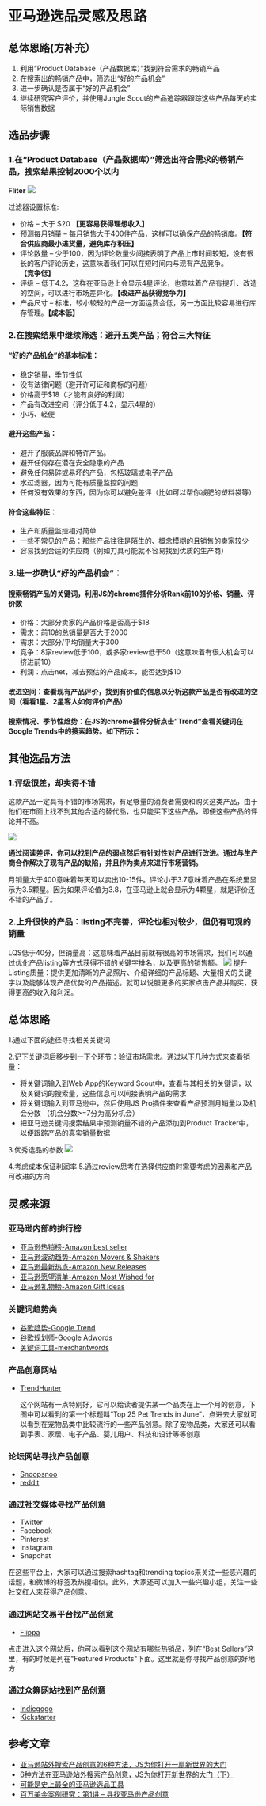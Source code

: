 # 亚马逊选品灵感及思路

## 总体思路(方补充）
1. 利用“Product Database（产品数据库）”找到符合需求的畅销产品
2. 在搜索出的畅销产品中，筛选出“好的产品机会”
3. 进一步确认是否属于“好的产品机会”
4. 继续研究客户评价，并使用Jungle Scout的产品追踪器跟踪这些产品每天的实际销售数据


## 选品步骤
### 1.在“Product Database（产品数据库）”筛选出符合需求的畅销产品，搜索结果控制2000个以内

**Fliter**
![](media/15362923739848.jpg)

过滤器设置标准:

- 价格 – 大于 $20 **【更容易获得理想收入】**
- 预测每月销量 – 每月销售大于400件产品，这样可以确保产品的畅销度。**【符合供应商最小进货量，避免库存积压】**
- 评论数量 – 少于100，因为评论数量少间接表明了产品上市时间较短，没有很长的客户评论历史，这意味着我们可以在短时间内与现有产品竞争。**【竞争低】**
- 评级 – 低于4.2，这样在亚马逊上会显示4星评论，也意味着产品有提升、改造的空间，可以进行市场差异化。**【改进产品获得竞争力】**
- 产品尺寸 – 标准，较小较轻的产品一方面运费会低，另一方面比较容易进行库存管理。**【成本低】**

### 2.在搜索结果中继续筛选：避开五类产品；符合三大特征
#### “好的产品机会”的基本标准：
- 稳定销量，季节性低
- 没有法律问题（避开许可证和商标的问题）
- 价格高于$18（才能有良好的利润）
- 产品有改进空间（评分低于4.2，显示4星的）
- 小巧、轻便

#### 避开这些产品：
- 避开了服装品牌和特许产品。
- 避开任何存在潜在安全隐患的产品
- 避免任何易碎或易坏的产品，包括玻璃或电子产品
- 水过滤器，因为可能有质量监控的问题
- 任何没有效果的东西，因为你可以避免差评（比如可以帮你减肥的塑料袋等）

#### 符合这些特征：
- 生产和质量监控相对简单
- 一些不常见的产品：那些产品往往是陌生的、概念模糊的且销售的卖家较少
- 容易找到合适的供应商（例如刀具可能就不容易找到优质的生产商）

### 3.进一步确认“好的产品机会”：
#### 搜索畅销产品的关键词，利用JS的chrome插件分析Rank前10的价格、销量、评价数
- 价格：大部分卖家的产品价格是否高于$18
- 需求：前10的总销量是否大于2000
- 需求：大部分/平均销量大于300
- 竞争：8家review低于100，或多家review低于50（这意味着有很大机会可以挤进前10）
- 利润：点击net，减去预估的产品成本，能否达到$10

#### 改进空间：查看现有产品评价，找到有价值的信息以分析这款产品是否有改进的空间（看看1星、2星客人如何评价产品）

#### 搜索情况、季节性趋势：在JS的chrome插件分析点击”Trend“查看关键词在Google Trends中的搜索趋势。如下所示：

## 其他选品方法
### 1.评级很差，却卖得不错

这款产品一定具有不错的市场需求，有足够量的消费者需要和购买这类产品，由于他们在市面上找不到其他合适的替代品，也只能买下这些产品，即便这些产品的评论并不高。

![](media/15362953282801.jpg)

**通过阅读差评，你可以找到产品的弱点然后有针对性对产品进行改进。通过与生产商合作解决了现有产品的缺陷，并且作为卖点来进行市场营销。**

月销量大于400意味着每天可以卖出10-15件。评论小于3.7意味着产品在系统里显示为3.5颗星。因为如果评论值为3.8，在亚马逊上就会显示为4颗星，就是评价还不错的产品了。


### 2.上升很快的产品：listing不完善，评论也相对较少，但仍有可观的销量
LQS低于40分，但销量高：这意味着产品目前就有很高的市场需求，我们可以通过优化产品listing等方式获得不错的关键字排名，以及更高的销售额。
![](media/15362949680123.jpg)
提升Listing质量：提供更加清晰的产品照片、介绍详细的产品标题、大量相关的关键字以及能够体现产品优势的产品描述。就可以说服更多的买家点击产品并购买，获得更高的收入和利润。






## 总体思路

1.通过下面的途径寻找相关关键词

2.记下关键词后移步到一下个环节：验证市场需求。通过以下几种方式来查看销量：

- 将关键词输入到Web App的Keyword Scout中，查看与其相关的关键词，以及关键词的搜索量，这些信息可以间接表明产品的需求
- 将关键词输入到亚马逊中，然后使用JS Pro插件来查看产品预测月销量以及机会分数 （机会分数>=7分为高分机会）
- 把亚马逊关键词搜索结果中预测销量不错的产品添加到Product Tracker中，以便跟踪产品的真实销量数据

3.优秀选品的参数
![](media/15361117681276.jpg)

4.考虑成本保证利润率
5.通过review思考在选择供应商时需要考虑的因素和产品可改进的方向

## 灵感来源

### 亚马逊内部的排行榜

- [亚马逊热销榜-Amazon best seller](https://www.amazon.com/Best-Sellers/zgbs/)
- [亚马逊波动趋势-Amazon Movers & Shakers](https://www.amazon.com/gp/movers-and-shakers/)
- [亚马逊最新热点-Amazon New Releases](https://www.amazon.com/gp/new-releases/)
- [亚马逊愿望清单-Amazon Most Wished for](https://www.amazon.com/gp/most-wished-for/)
- [亚马逊礼物榜-Amazon Gift Ideas](https://www.amazon.com/gp/most-gifted/)

### 关键词趋势类

- [谷歌趋势-Google Trend](https://trends.google.com)
- [谷歌规划师-Google Adwords](https://adwords.google.com)
- [关键词工具-merchantwords](merchantwords.com/)

### 产品创意网站

- [TrendHunter](www.TrendHunter.com)

   这个网站有一点特别好，它可以给读者提供某一个品类在上一个月的创意，下图中可以看到的第一个标题叫“Top 25 Pet Trends in June”，点进去大家就可以看到在宠物品类中比较流行的一些产品创意。除了宠物品类，大家还可以看到手表、家居、电子产品、婴儿用户、科技和设计等等创意

### 论坛网站寻找产品创意
- [Snoopsnoo](Snoopsnoo.com)
- [reddit](https://www.reddit.com/)

### 通过社交媒体寻找产品创意

- Twitter
- Facebook
- Pinterest
- Instagram
- Snapchat

在这些平台上，大家可以通过搜索hashtag和trending topics来关注一些感兴趣的话题，和微博的标签及热搜相似。此外，大家还可以加入一些兴趣小组，关注一些社交红人来获得产品创意。

### 通过网站交易平台找产品创意

- [Flippa](https://flippa.com/)

点击进入这个网站后，你可以看到这个网站有哪些热销品，列在“Best Sellers”这里，有的时候是列在"Featured Products"下面。这里就是你寻找产品创意的好地方

### 通过众筹网站找到产品创意

- [Indiegogo](https://www.indiegogo.com/)
- [Kickstarter](https://www.kickstarter.com/)

## 参考文章

- [亚马逊站外搜索产品创意的6种方法，JS为你打开一扇新世界的大门](https://weibo.com/ttarticle/p/show?id=2309404271082713551861)
- [6种方法在亚马逊站外搜索产品创意，JS为你打开新世界的大门（下）](https://weibo.com/ttarticle/p/show?id=2309404273238225103005)
- [可能是史上最全的亚马逊选品工具](https://zhuanlan.zhihu.com/p/30820916)
- [百万美金案例研究：第1讲 – 寻找亚马逊产品创意](https://www.junglescout.cn/blog/how-to-find-amazon-product-ideas/)

